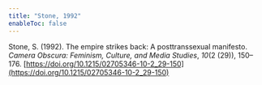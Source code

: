 ```yaml
---
title: "Stone, 1992"
enableToc: false
---
```


Stone, S. (1992). The empire strikes back: A posttranssexual manifesto. *Camera Obscura: Feminism, Culture, and Media Studies*, *10*(2 (29)), 150–176. [https://doi.org/10.1215/02705346-10-2_29-150](https://doi.org/10.1215/02705346-10-2_29-150)
